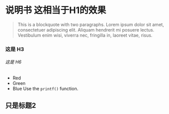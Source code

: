 # 说明书  这相当于H1的效果
>This is a blockquote with two paragraphs. Lorem ipsum dolor sit amet,
consectetuer adipiscing elit. Aliquam hendrerit mi posuere lectus.
Vestibulum enim wisi, viverra nec, fringilla in, laoreet vitae, risus.
### 这是 H3 ######
###### 这是 H6

*   Red
*   Green
*   Blue
Use the `printf()` function.
## 只是标题2 